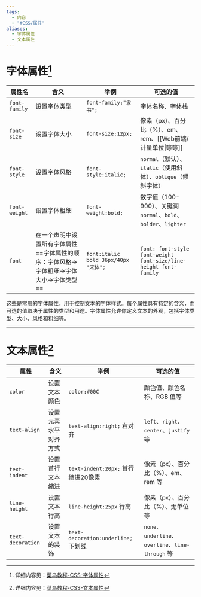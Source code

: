 ```yaml
---
tags:
  - 内容
  - "#CSS/属性"
aliases:
  - 字体属性
  - 文本属性
---
```

# 字体属性[^1]

| **属性名**    | **含义**                     | **举例**                        | **可选的值** |
| ------------- | ---------------------------- | ------------------------------- | ------------ |
| `font-family` | 设置字体类型                 | `font-family:"隶书";`           | 字体名称、字体栈 |
| `font-size`   | 设置字体大小                 | `font-size:12px;`               | 像素（px）、百分比（%）、em、rem、[[Web前端/计量单位\|等等]] |
| `font-style`  | 设置字体风格                | `font-style:italic;`            | `normal`（默认）、`italic`（使用斜体）、`oblique`（倾斜字体） |
| `font-weight` | 设置字体粗细                | `font-weight:bold;`             | 数字值（100-900）、关键词 `normal`、`bold`、`bolder`、`lighter` |
| `font`        | 在一个声明中设置所有字体属性 ==字体属性的顺序：字体风格→字体粗细→字体大小→字体类型== | `font:italic bold 36px/40px "宋体";` | `font: font-style font-weight font-size/line-height font-family` |

这些是常用的字体属性，用于控制文本的字体样式。每个属性具有特定的含义，而可选的值取决于属性的类型和用途。字体属性允许你定义文本的外观，包括字体类型、大小、风格和粗细等。

---
# 文本属性[^2]

| **属性**          | **含义**             | **举例**                           | **可选的值**                |
| ----------------- | -------------------- | ---------------------------------- | --------------------------- |
| `color`           | 设置文本颜色         | `color:#00C`                       | 颜色值、颜色名称、RGB 值等  |
| `text-align`      | 设置元素水平对齐方式 | `text-align:right;` 右对齐         | `left`、`right`、`center`、`justify` 等 |
| `text-indent`     | 设置首行文本缩进     | `text-indent:20px;` 首行缩进20像素 | 像素（px）、百分比（%）、em、rem 等 |
| `line-height`     | 设置文本行高         | `line-height:25px` 行高            | 像素（px）、百分比（%）、无单位等 |
| `text-decoration` | 设置文本的装饰       | `text-decoration:underline;` 下划线 | `none`、`underline`、`overline`、`line-through` 等 |





[^1]:详细内容见：[菜鸟教程-CSS-字体属性](https://www.runoob.com/cssref/css-reference.html#font:~:text=3-,%E5%AD%97%E4%BD%93%EF%BC%88Font%EF%BC%89%20%E5%B1%9E%E6%80%A7,-%E5%B1%9E%E6%80%A7)
[^2]:详细内容见：[菜鸟教程-CSS-文本属性](https://www.runoob.com/cssref/css-reference.html#positioning:~:text=2-,%E6%96%87%E6%9C%AC%EF%BC%88Text%EF%BC%89%20%E5%B1%9E%E6%80%A7,-%E5%B1%9E%E6%80%A7)
